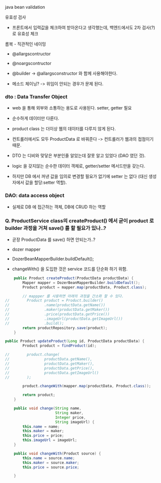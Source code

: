 java bean validation

유효성 검사
- 프론트에서 입력값을 체크하여 받아온다고 생각했는데, 백엔드에서도 2차 검사(?)로 유효성 체크

롬복 - 직관적인 네이밍
- @allargscontructor
- @noargscontructor 

- @builder -> @allargsconstructor 와 함께 사용해야한다.
- 메소드 체이닝? -> 위임이 안되는 경우가 문제 된다. 


### dto : Data Transfer Object
- web 을 통해 외부와 소통하는 용도로 사용된다. setter, getter 필요
- 순수하게 데이터만 다룬다.
- product class 는 더이상 웹의 데이터를 다루지 않게 된다.
- 컨트롤러에서도 모두 ProductData 로 바꿔준다 -> 컨트롤러가 웹과의 접점이기 때문.
- DTO 는 디비와 맞닿은 부분인줄 알았는데 잘못 알고 있었다 (DAO 였던 것).

- logic 을 갖지않는 순수한 데이터 객체로, getter/setter 메서드만을 갖는다.
- 하지만 DB 에서 꺼낸 값을 임의로 변경할 필요가 없기에 setter 는 없다 (대신 생성자에서 값을 할당:setter 역할).


### DAO: data access object
- 실제로 DB 에 접근하는 객체, DB에 CRUD 하는 역할


### Q. ProductService class의 createProduct() 에서 굳이 product 로 builder 과정을 거쳐 save() 를 할 필요가 있나..?
- 곧장 ProductData 를 save() 하면 안되는가..?

- dozer mapper

- DozerBeanMapperBuilder.buildDefault();

- changeWith() 을 도입한 것은 service 코드를 단순화 하기 위함.

```java
    public Product createProduct(ProductData productData) {
        Mapper mapper = DozerBeanMapperBuilder.buildDefault();
        Product product = mapper.map(productData, Product.class);

        // mappper 를 사용하면 아래의 과정을 간소화 할 수 있다.
//        Product product = Product.builder()
//                .name(productData.getName())
//                .maker(productData.getMaker())
//                .price(productData.getPrice())
//                .imageUrl(productData.getImageUrl())
//                .build();
        return productRepository.save(product);
    }
```

```java
public Product updateProduct(Long id, ProductData productData) {
        Product product = findProduct(id);

//        product.change(
//                productData.getName(),
//                productData.getMaker(),
//                productData.getPrice(),
//                productData.getImageUrl()
//        );

        product.changeWith(mapper.map(productData, Product.class));

        return product;
    }
```



```java
    public void change(String name,
                       String maker,
                       Integer price,
                       String imageUrl) {
        this.name = name;
        this.maker = maker;
        this.price = price;
        this.imageUrl = imageUrl;
    }

    public void changeWith(Product source) {
        this.name = source.name;
        this.maker = source.maker;
        this.price = source.price;

    }
```
